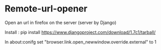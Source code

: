 Remote-url-opener
=================

Open an url in firefox on the server (server by Django)

Install : pip install https://www.djangoproject.com/download/1.7c1/tarball/

In about:conifg set "browser.link.open_newwindow.override.external" to 1